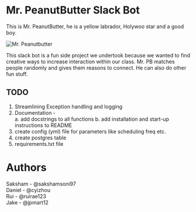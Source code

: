 # Mr. PeanutButter Slack Bot
This is Mr. PeanutButter, he is a yellow labrador, Holywoo star and a good boy.

![Mr. Peanutbutter](https://github.com/sakshamsoni97/mban-slack-bot/tree/master/images/mr-peanutbutter-hd.png)

This slack bot is a fun side project we undertook because we wanted to find creative ways to increase interaction within our class. Mr. PB matches people randomly and gives them reasons to connect. He can also do other fun stuff.


## TODO

1. Streamlining Exception handling and logging
2. Documentation - \
    a. add docstrings to all functions
    b. add installation and start-up instructions to README
3. create config (yml) file for parameters like scheduling freq etc.
4. create postgres table
5. requirements.txt file

# Authors
Saksham - @sakshamsoni97 \
Daniel - @cyizhou \
Rui - @ruirae123 \
Jake - @jpmart12
